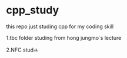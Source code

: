 # cpp_study
this repo just studing cpp for my coding skill 

1.tbc folder studing from hong jungmo`s lecture


2.NFC studㅛ
